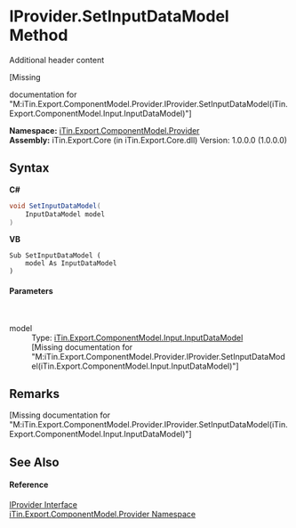 # IProvider.SetInputDataModel Method 
Additional header content 

\[Missing <summary> documentation for "M:iTin.Export.ComponentModel.Provider.IProvider.SetInputDataModel(iTin.Export.ComponentModel.Input.InputDataModel)"\]

**Namespace:**&nbsp;<a href="723a96b5-5779-2554-cf17-05149bfcb802">iTin.Export.ComponentModel.Provider</a><br />**Assembly:**&nbsp;iTin.Export.Core (in iTin.Export.Core.dll) Version: 1.0.0.0 (1.0.0.0)

## Syntax

**C#**<br />
``` C#
void SetInputDataModel(
	InputDataModel model
)
```

**VB**<br />
``` VB
Sub SetInputDataModel ( 
	model As InputDataModel
)
```


#### Parameters
&nbsp;<dl><dt>model</dt><dd>Type: <a href="413820bc-4f38-b1e8-854c-9d26d2818a2b">iTin.Export.ComponentModel.Input.InputDataModel</a><br />\[Missing <param name="model"/> documentation for "M:iTin.Export.ComponentModel.Provider.IProvider.SetInputDataModel(iTin.Export.ComponentModel.Input.InputDataModel)"\]</dd></dl>

## Remarks
\[Missing <remarks> documentation for "M:iTin.Export.ComponentModel.Provider.IProvider.SetInputDataModel(iTin.Export.ComponentModel.Input.InputDataModel)"\]

## See Also


#### Reference
<a href="04a444f9-1d39-11f4-78b0-bb6b5450764a">IProvider Interface</a><br /><a href="723a96b5-5779-2554-cf17-05149bfcb802">iTin.Export.ComponentModel.Provider Namespace</a><br />